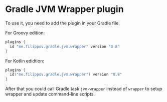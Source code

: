 # Gradle JVM Wrapper plugin
To use it, you need to add the plugin in your Gradle file.

For Groovy edition:
```groovy
plugins {
  id "me.filippov.gradle.jvm.wrapper" version "0.8"
}
```
For Kotlin edidtion:
```kotlin
plugins {
  id("me.filippov.gradle.jvm.wrapper") version "0.8"
}
```
After that you could call Gradle task `jvm-wrapper` instead of `wrapper` to setup wrapper and update command-line scripts.